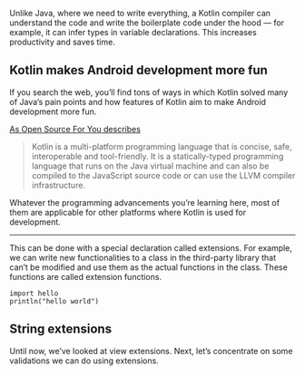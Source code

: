 [//]: # (zauthor: Sean Soper)
[//]: # (ztitle: Advanced Android Programming With Kotlin)
[//]: # (zsubtitle: Kotlin-exclusive features you should be using)
[//]: # (zimage: http://placekitten.com/900/300)
[//]: # (ztags: android, programming, kotlin)
[//]: # (ztemplate: blog)

Unlike Java, where we need to write everything, a Kotlin compiler can understand the code and write the boilerplate code under the hood — for example, it can infer types in variable declarations. This increases productivity and saves time.

## Kotlin makes Android development more fun

If you search the web, you’ll find tons of ways in which Kotlin solved many of Java’s pain points and how features of Kotlin aim to make Android development more fun.

[As Open Source For You describes](https://google.com)

> Kotlin is a multi-platform programming language that is concise, safe, interoperable and tool-friendly. It is a statically-typed programming language that runs on the Java virtual machine and can also be compiled to the JavaScript source code or can use the LLVM compiler infrastructure.

Whatever the programming advancements you’re learning here, most of them are applicable for other platforms where Kotlin is used for development.

---

This can be done with a special declaration called extensions. For example, we can write new functionalities to a class in the third-party library that can’t be modified and use them as the actual functions in the class. These functions are called extension functions.

    import hello
    println("hello world")

## String extensions

Until now, we’ve looked at view extensions. Next, let’s concentrate on some validations we can do using extensions.
